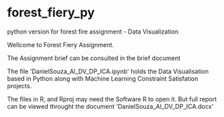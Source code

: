 # forest_fiery_py
python version for forest fire assignment - Data Visualization


Wellcome to Forest Fiery Assignment. 

The Assignment brief can be consulted in the brief document

The file 'DanielSouza_AI_DV_DP_ICA.ipynb' holds the Data Visualisation based in Python along with Machine Learning Constraint Satisfation projects.

The files in R, and Rproj may need the Software R to open it. But full report can be viewed throught the document 'DanielSouza_AI_DV_DP_ICA.docx'
